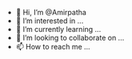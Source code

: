 - 👋 Hi, I’m @Amirpatha
- 👀 I’m interested in ...
- 🌱 I’m currently learning ...
- 💞️ I’m looking to collaborate on ...
- 📫 How to reach me ...

<!---
Amirpatha/Amirpatha is a ✨ special ✨ repository because its `README.md` (this file) appears on your GitHub profile.
You can click the Preview link to take a look at your changes.
--->

